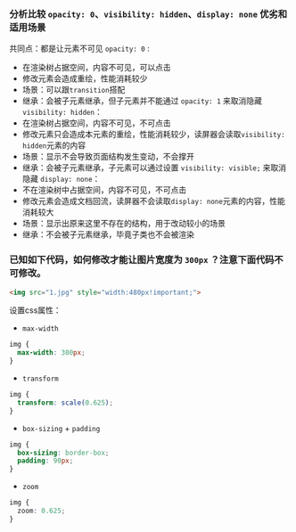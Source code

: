 ### 分析比较 `opacity: 0`、`visibility: hidden`、`display: none` 优劣和适用场景
共同点：都是让元素不可见
`opacity: 0` :
- 在渲染树占据空间，内容不可见，可以点击
- 修改元素会造成重绘，性能消耗较少
- 场景：可以跟`transition`搭配
- 继承：会被子元素继承，但子元素并不能通过 `opacity: 1` 来取消隐藏
`visibility: hidden`：
- 在渲染树占据空间，内容不可见，不可点击
- 修改元素只会造成本元素的重绘，性能消耗较少，读屏器会读取`visibility: hidden`元素的内容
- 场景：显示不会导致页面结构发生变动，不会撑开
- 继承：会被子元素继承，子元素可以通过设置 `visibility: visible;` 来取消隐藏
`display: none`：
- 不在渲染树中占据空间，内容不可见，不可点击
- 修改元素会造成文档回流，读屏器不会读取`display: none`元素的内容，性能消耗较大
- 场景：显示出原来这里不存在的结构，用于改动较小的场景
- 继承：不会被子元素继承，毕竟子类也不会被渲染

### 已知如下代码，如何修改才能让图片宽度为 `300px` ？注意下面代码不可修改。
```html
<img src="1.jpg" style="width:480px!important;">
```
设置css属性：
- `max-width`
```css
img {
  max-width: 300px;
}
```
- `transform`
```css
img {
  transform: scale(0.625);
}
```
- `box-sizing` + `padding`
```css
img {
  box-sizing: border-box;
  padding: 90px;
}
```
- `zoom`
```css
img {
  zoom: 0.625;
}
```